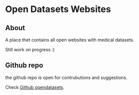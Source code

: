 # Open Datasets Websites

## About

A place thet contains all open websites with medical datasets.

Still work on progress :)

## Github repo

the github repo is open for contrubutions and suggestions.

Check [Github opendatasets](https://github.com/RawaaMoh/OpenMedicalDatasets).
